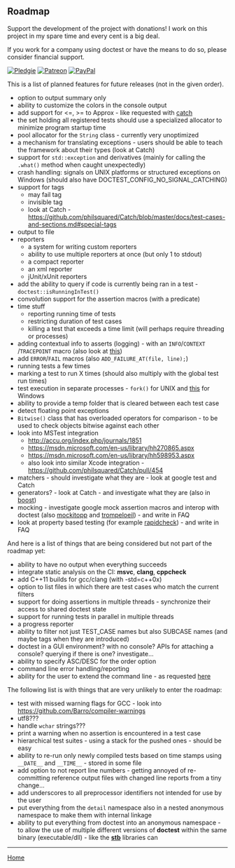 ## Roadmap

Support the development of the project with donations! I work on this project in my spare time and every cent is a big deal.

If you work for a company using doctest or have the means to do so, please consider financial support.

[![Pledgie](https://pledgie.com/campaigns/31280.png)](https://pledgie.com/campaigns/31280)
[![Patreon](https://cloud.githubusercontent.com/assets/8225057/5990484/70413560-a9ab-11e4-8942-1a63607c0b00.png)](http://www.patreon.com/onqtam)
[![PayPal](https://www.paypalobjects.com/en_US/i/btn/btn_donate_LG.gif)](https://www.paypal.com/cgi-bin/webscr?cmd=_s-xclick&hosted_button_id=3K423Q6TK48BN)

This is a list of planned features for future releases (not in the given order).

- option to output summary only
- ability to customize the colors in the console output
- add support for <=, >= to Approx - like requested with [catch](https://github.com/philsquared/Catch/issues/651)
- the set holding all registered tests should use a specialized allocator to minimize program startup time
- pool allocator for the ```String``` class - currently very unoptimized
- a mechanism for translating exceptions - users should be able to teach the framework about their types (look at Catch)
- support for ```std::exception``` and derivatives (mainly for calling the ```.what()``` method when caught unexpectedly)
- crash handling: signals on UNIX platforms or structured exceptions on Windows (should also have DOCTEST_CONFIG_NO_SIGNAL_CATCHING)
- support for tags
    - may fail tag
    - invisible tag
    - look at Catch - https://github.com/philsquared/Catch/blob/master/docs/test-cases-and-sections.md#special-tags
- output to file
- reporters
    - a system for writing custom reporters
    - ability to use multiple reporters at once (but only 1 to stdout)
    - a compact reporter
    - an xml reporter
    - jUnit/xUnit reporters
- add the ability to query if code is currently being ran in a test -  ```doctest::isRunningInTest()```
- convolution support for the assertion macros (with a predicate)
- time stuff
    - reporting running time of tests
    - restricting duration of test cases
    - killing a test that exceeds a time limit (will perhaps require threading or processes)
- adding contextual info to asserts (logging) - with an ```INFO```/```CONTEXT``` /```TRACEPOINT``` macro (also look at [this](https://github.com/philsquared/Catch/issues/601))
- add ```ERROR```/```FAIL``` macros (also ```ADD_FAILURE_AT(file, line);```)
- running tests a few times
- marking a test to run X times (should also multiply with the global test run times)
- test execution in separate processes - ```fork()``` for UNIX and [this](https://github.com/nemequ/munit/issues/2) for Windows
- ability to provide a temp folder that is cleared between each test case
- detect floating point exceptions
- ```Bitwise()``` class that has overloaded operators for comparison - to be used to check objects bitwise against each other
- look into MSTest integration
    - http://accu.org/index.php/journals/1851
    - https://msdn.microsoft.com/en-us/library/hh270865.aspx
    - https://msdn.microsoft.com/en-us/library/hh598953.aspx
    - also look into similar Xcode integration - https://github.com/philsquared/Catch/pull/454
- matchers - should investigate what they are - look at google test and Catch
- generators? - look at Catch - and investigate what they are (also in [boost](http://www.boost.org/doc/libs/1_61_0/libs/test/doc/html/boost_test/tests_organization/test_cases/test_case_generation.html))
- mocking - investigate google mock assertion macros and interop with doctest (also [mockitopp](https://github.com/tpounds/mockitopp) and [trompeloeil](https://github.com/rollbear/trompeloeil)) - and write in FAQ
- look at property based testing (for example [rapidcheck](https://github.com/emil-e/rapidcheck)) - and write in FAQ

And here is a list of things that are being considered but not part of the roadmap yet:

- ability to have no output when everything succeeds
- integrate static analysis on the CI: **msvc**, **clang**, **cppcheck**
- add C++11 builds for gcc/clang (with -std=c++0x)
- option to list files in which there are test cases who match the current filters
- support for doing assertions in multiple threads - synchronize their access to shared doctest state
- support for running tests in parallel in multiple threads
- a progress reporter
- ability to filter not just TEST_CASE names but also SUBCASE names (and maybe tags when they are introduced)
- doctest in a GUI environment? with no console? APIs for attaching a console? querying if there is one? investigate...
- ability to specify ASC/DESC for the order option
- command line error handling/reporting
- ability for the user to extend the command line - as requested [here](https://github.com/philsquared/Catch/issues/622)

The following list is with things that are very unlikely to enter the roadmap:

- test with missed warning flags for GCC - look into https://github.com/Barro/compiler-warnings
- utf8???
- handle ```wchar``` strings???
- print a warning when no assertion is encountered in a test case
- hierarchical test suites - using a stack for the pushed ones - should be easy
- ability to re-run only newly compiled tests based on time stamps using ```__DATE__``` and ```__TIME__``` - stored in some file
- add option to not report line numbers - getting annoyed of re-committing reference output files with changed line reports from a tiny change...
- add underscores to all preprocessor identifiers not intended for use by the user
- put everything from the ```detail``` namespace also in a nested anonymous namespace to make them with internal linkage
- ability to put everything from doctest into an anonymous namespace - to allow the use of multiple different versions of **doctest** within the same binary (executable/dll) - like the [**stb**](https://github.com/nothings/stb) libraries can

---------------

[Home](readme.md#reference)
